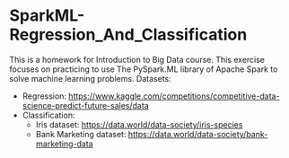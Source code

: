 # SparkML-Regression_And_Classification
This is a homework for Introduction to Big Data course. This exercise focuses on practicing to use The PySpark.ML library of Apache Spark to solve machine learning problems.
Datasets:   
- Regression: https://www.kaggle.com/competitions/competitive-data-science-predict-future-sales/data
- Classification:
  - Iris dataset: https://data.world/data-society/iris-species
  - Bank Marketing dataset: https://data.world/data-society/bank-marketing-data

